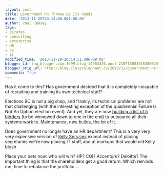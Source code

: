 ```yaml
---
layout: post
title: Government HR Throws Up Its Hands
date: '2013-11-29T20:14:00.001-08:00'
author: Paul Ramsey
tags:
- pirates
- consulting
- enterprise
- HR
- bc
- it
modified_time: '2013-11-29T20:14:51.096-08:00'
blogger_id: tag:blogger.com,1999:blog-14903426.post-210716053018385024
blogger_orig_url: http://blog.cleverelephant.ca/2013/11/government-hr-throws-up-its-hands.html
comments: True
---
```


<p>Has it come to this? Has government decided that it is completely incapable of recruiting and training its own technical staff? 

Elections BC is not a big shop, and frankly, its technical problems are not that challenging (with the interesting exception of the quadrennial Failure Is Not An Option election event). And yet, they are now [building a list of 5 bidders](http://www.bcbid.gov.bc.ca/open.dll/downloadFile?sessionID=32963375&charID=26141465&disID=26141432&blobID=3212107&filetype=Blob) (to be winnowed down to one in the end) to outsource all their systems work to. Maintenance, new builds, the lot of it. 

Does government no longer have an HR department? This is a very very very expensive version of [Kelly Services](http://www.kellyservices.ca) except instead of placing secretaries we're now placing IT staff, and at markups that would old Kelly blush. 

Place your bets now: who will win? HP? CGI? Accenture? Deloitte? The important thing is that the shareholders get a good return. Which reminds me, time to rebalance the portfolio...</p>